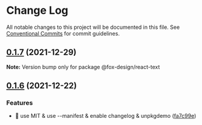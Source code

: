 # Change Log

All notable changes to this project will be documented in this file.
See [Conventional Commits](https://conventionalcommits.org) for commit guidelines.

## [0.1.7](https://github.com/foxfamily/foxpage-component-react/compare/@fox-design/react-text@0.1.6...@fox-design/react-text@0.1.7) (2021-12-29)

**Note:** Version bump only for package @fox-design/react-text





## [0.1.6](https://github.com/foxfamily/foxpage-component-react/compare/@fox-design/react-text@0.1.5...@fox-design/react-text@0.1.6) (2021-12-22)


### Features

* 🎸 use MIT & use --manifest & enable changelog & unpkgdemo ([fa7c99e](https://github.com/foxfamily/foxpage-component-react/commit/fa7c99ee497cb0a84aacaa8d97fa57c5a231d9fe))
